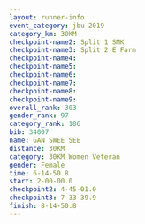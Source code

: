 ```yaml
---
layout: runner-info 
event_category: jbu-2019 
category_km: 30KM 
checkpoint-name2: Split 1 SMK 
checkpoint-name3: Split 2 E Farm 
checkpoint-name4: 
checkpoint-name5: 
checkpoint-name6: 
checkpoint-name7: 
checkpoint-name8: 
checkpoint-name9: 
overall_rank: 303
gender_rank: 97
category_rank: 186
bib: 34007
name: GAN SWEE SEE
distance: 30KM
category: 30KM Women Veteran
gender: Female
time: 6-14-50.8
start: 2-00-00.0
checkpoint2: 4-45-01.0
checkpoint3: 7-33-39.9
finish: 8-14-50.8
---
```

